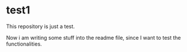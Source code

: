 # test1

This repository is just a test.

Now i am writing some stuff into the readme file, since I want to test the functionalities.

